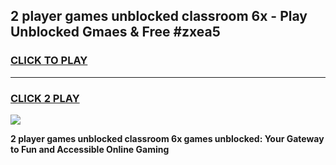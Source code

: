
## 2 player games unblocked classroom 6x - Play Unblocked Gmaes & Free #zxea5
<h3>
<a href="https://news.freeplayer.one?title=2_player_games_unblocked_classroom_6x&ref=03M">CLICK TO PLAY</a></h3>
<hr>

<h3>
<a href="https://news.freeplayer.one?title=2_player_games_unblocked_classroom_6x&ref=03M">CLICK 2 PLAY</a>
  
</h3>

<a href="https://news.freeplayer.one?title=2_player_games_unblocked_classroom_6x&ref=03M"><img src="https://clearcache.store/games.png"></a>


**2 player games unblocked classroom 6x games unblocked: Your Gateway to Fun and Accessible Online Gaming**
